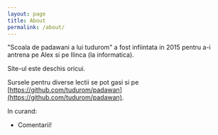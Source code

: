 ```yaml
---
layout: page
title: About
permalink: /about/
---
```


"Scoala de padawani a lui tudurom" a fost infiintata in 2015 pentru a-i antrena pe Alex si pe Ilinca (la informatica). 

Site-ul este deschis oricui.

Sursele pentru diverse lectii se pot gasi si pe [https://github.com/tudurom/padawan](https://github.com/tudurom/padawan).

In curand:

* Comentarii!